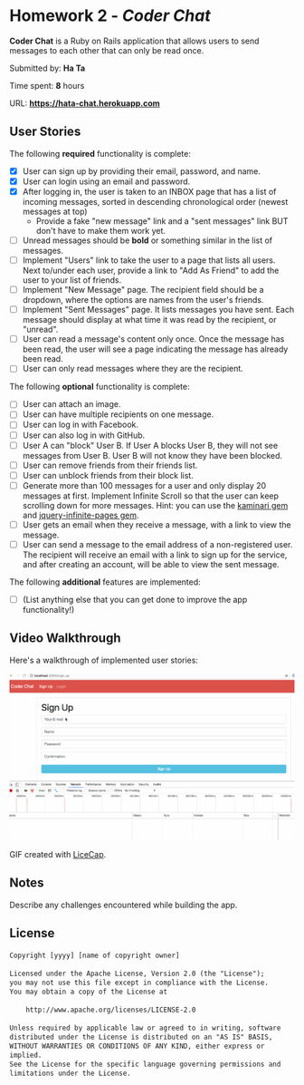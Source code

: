 # Homework 2 - *Coder Chat*

**Coder Chat** is a Ruby on Rails application that allows users to send messages to each other that can only be read once.

Submitted by: **Ha Ta**

Time spent: **8** hours

URL: **https://hata-chat.herokuapp.com**

## User Stories

The following **required** functionality is complete:

* [x] User can sign up by providing their email, password, and name.
* [x] User can login using an email and password.
* [x] After logging in, the user is taken to an INBOX page that has a list of incoming messages, sorted in descending chronological order (newest messages at top)
  * Provide a fake "new message" link and a "sent messages" link BUT don't have to make them work yet.
* [ ] Unread messages should be **bold** or something similar in the list of messages.
* [ ] Implement "Users" link to take the user to a page that lists all users. Next to/under each user, provide a link to "Add As Friend" to add the user to your list of friends.
* [ ] Implement "New Message" page. The recipient field should be a dropdown, where the options are names from the user's friends.
* [ ] Implement "Sent Messages" page. It lists messages you have sent. Each message should display at what time it was read by the recipient, or "unread".
* [ ] User can read a message's content only once. Once the message has been read, the user will see a page indicating the message has already been read.
* [ ] User can only read messages where they are the recipient.

The following **optional** functionality is complete:

* [ ] User can attach an image.
* [ ] User can have multiple recipients on one message. 
* [ ] User can log in with Facebook.
* [ ] User can also log in with GitHub.
* [ ] User A can "block" User B. If User A blocks User B, they will not see messages from User B. User B will not know they have been blocked.
* [ ] User can remove friends from their friends list.
* [ ] User can unblock friends from their block list.
* [ ] Generate more than 100 messages for a user and only display 20 messages at first. Implement Infinite Scroll so that the user can keep scrolling down for more messages. Hint: you can use the [kaminari gem](https://github.com/amatsuda/kaminari) and [jquery-infinite-pages gem](https://github.com/magoosh/jquery-infinite-pages).
* [ ] User gets an email when they receive a message, with a link to view the message.
* [ ] User can send a message to the email address of a non-registered user. The recipient will receive an email with a link to sign up for the service, and after creating an account, will be able to view the sent message. 

The following **additional** features are implemented:

- [ ] (List anything else that you can get done to improve the app functionality!)

## Video Walkthrough 

Here's a walkthrough of implemented user stories:

![Video Walkthrough](walkthrough.gif)

GIF created with [LiceCap](http://www.cockos.com/licecap/).

## Notes

Describe any challenges encountered while building the app.

## License

    Copyright [yyyy] [name of copyright owner]

    Licensed under the Apache License, Version 2.0 (the "License");
    you may not use this file except in compliance with the License.
    You may obtain a copy of the License at

        http://www.apache.org/licenses/LICENSE-2.0

    Unless required by applicable law or agreed to in writing, software
    distributed under the License is distributed on an "AS IS" BASIS,
    WITHOUT WARRANTIES OR CONDITIONS OF ANY KIND, either express or implied.
    See the License for the specific language governing permissions and
    limitations under the License.